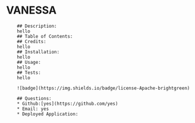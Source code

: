 # VANESSA
        ## Description:
        hello
        ## Table of Contents:
        ## Credits:
        hello
        ## Installation:
        hello
        ## Usage:
        hello
        ## Tests:
        hello

        ![badge](https://img.shields.io/badge/license-Apache-brightgreen)

        ## Questions:
        * Github:[yes](https://github.com/yes)
        * Email: yes
        * Deployed Application: 